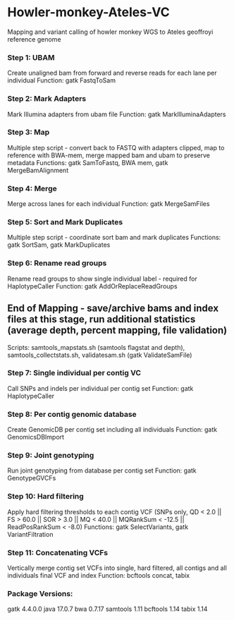 # Howler-monkey-Ateles-VC
Mapping and variant calling of howler monkey WGS to Ateles geoffroyi reference genome

### Step 1: UBAM
Create unaligned bam from forward and reverse reads for each lane per individual
Function: gatk FastqToSam

### Step 2: Mark Adapters
Mark Illumina adapters from ubam file
Function: gatk MarkIlluminaAdapters

### Step 3: Map
Multiple step script - convert back to FASTQ with adapters clipped, map to reference with BWA-mem, merge mapped bam and ubam to preserve metadata
Functions: gatk SamToFastq, BWA mem, gatk MergeBamAlignment

### Step 4: Merge
Merge across lanes for each individual
Function: gatk MergeSamFiles

### Step 5: Sort and Mark Duplicates
Multiple step script - coordinate sort bam and mark duplicates
Functions: gatk SortSam, gatk MarkDuplicates

### Step 6: Rename read groups
Rename read groups to show single individual label - required for HaplotypeCaller
Function: gatk AddOrReplaceReadGroups

## End of Mapping - save/archive bams and index files at this stage, run additional statistics (average depth, percent mapping, file validation)
Scripts: samtools_mapstats.sh (samtools flagstat and depth), samtools_collectstats.sh, validatesam.sh (gatk ValidateSamFile)

### Step 7: Single individual per contig VC
Call SNPs and indels per individual per contig set
Function: gatk HaplotypeCaller

### Step 8: Per contig genomic database
Create GenomicDB per contig set including all individuals
Function: gatk GenomicsDBImport

### Step 9: Joint genotyping
Run joint genotyping from database per contig set
Function: gatk GenotypeGVCFs

### Step 10: Hard filtering
Apply hard filtering thresholds to each contig VCF (SNPs only, QD < 2.0 || FS > 60.0 || SOR > 3.0 || MQ < 40.0 || MQRankSum < -12.5 || ReadPosRankSum < -8.0)
Functions: gatk SelectVariants, gatk VariantFiltration

### Step 11: Concatenating VCFs
Vertically merge contig set VCFs into single, hard filtered, all contigs and all individuals final VCF and index
Function: bcftools concat, tabix

### Package Versions:
gatk 4.4.0.0
java 17.0.7
bwa 0.7.17
samtools 1.11
bcftools 1.14
tabix 1.14
